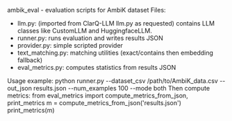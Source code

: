 
ambik_eval - evaluation scripts for AmbiK dataset
Files:
- llm.py: (imported from ClarQ-LLM llm.py as requested) contains LLM classes like CustomLLM and HuggingfaceLLM.
- runner.py: runs evaluation and writes results JSON
- provider.py: simple scripted provider
- text_matching.py: matching utilities (exact/contains then embedding fallback)
- eval_metrics.py: computes statistics from results JSON

Usage example:
python runner.py --dataset_csv /path/to/AmbiK_data.csv --out_json results.json --num_examples 100 --mode both
Then compute metrics:
from eval_metrics import compute_metrics_from_json, print_metrics
m = compute_metrics_from_json('results.json')
print_metrics(m)
